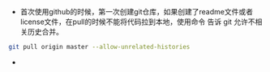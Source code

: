 - 首次使用github的时候，第一次创建git仓库，如果创建了readme文件或者license文件，在pull的时候不能将代码拉到本地，使用命令 告诉 git 允许不相关历史合并。

```bash
git pull origin master --allow-unrelated-histories
```

- ​

